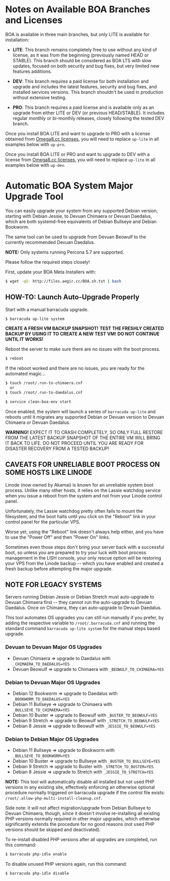 
# Notes on Available BOA Branches and Licenses

BOA is available in three main branches, but only LITE is available for installation:

- **LITE**: This branch remains completely free to use without any kind of license, as it was from the beginning (previously named HEAD or STABLE). This branch should be considered as BOA LTS with slow updates, focused on both security and bug fixes, but very limited new features additions.

- **DEV**: This branch requires a paid license for both installation and upgrade and includes the latest features, security and bug fixes, and installed services versions. This branch shouldn't be used in production without extensive testing.

- **PRO**: This branch requires a paid license and is available only as an upgrade from either LITE or DEV (or previous HEAD/STABLE). It includes regular monthly or bi-monthly releases, closely following the tested DEV branch.

Once you install BOA LITE and want to upgrade to PRO with a license obtained from [Omega8.cc licenses](https://omega8.cc/licenses), you will need to replace `up-lite` in all examples below with `up-pro`.

Once you install BOA LITE or PRO and want to upgrade to DEV with a license from [Omega8.cc licenses](https://omega8.cc/licenses), you will need to replace `up-lite` in all examples below with `up-dev`.

# Automatic BOA System Major Upgrade Tool

You can easily upgrade your system from any supported Debian version, starting with Debian Jessie, to Devuan Chimaera or Devuan Daedalus, which are both systemd-free equivalents of Debian Bullseye and Debian Bookworm.

The same tool can be used to upgrade from Devuan Beowulf to the currently recommended Devuan Daedalus.

**NOTE:** Only systems running Percona 5.7 are supported.

Please follow the required steps closely!

First, update your BOA Meta Installers with:

```sh
$ wget -qO- http://files.aegir.cc/BOA.sh.txt | bash
```

## HOW-TO: Launch Auto-Upgrade Properly

Start with a manual barracuda upgrade.

```sh
$ barracuda up-lite system
```

**CREATE A FRESH VM BACKUP SNAPSHOT!**
**TEST THE FRESHLY CREATED BACKUP BY USING IT TO CREATE A NEW TEST VM!**
**DO NOT CONTINUE UNTIL IT WORKS!**

Reboot the server to make sure there are no issues with the boot process.

```sh
$ reboot
```

If the reboot worked and there are no issues, you are ready for the automated magic...

```sh
$ touch /root/.run-to-chimaera.cnf
  or
$ touch /root/.run-to-daedalus.cnf

$ service clean-boa-env start
```

Once enabled, the system will launch a series of `barracuda up-lite` and reboots until it migrates any supported Debian or Devuan version to Devuan Chimaera or Devuan Daedalus.

**WARNING!**
EXPECT IT TO CRASH COMPLETELY, SO ONLY FULL RESTORE FROM THE LATEST BACKUP SNAPSHOT OF THE ENTIRE VM WILL BRING IT BACK TO LIFE.
DO NOT PROCEED UNTIL YOU ARE READY FOR DISASTER RECOVERY FROM A TESTED BACKUP!

## CAVEATS FOR UNRELIABLE BOOT PROCESS ON SOME HOSTS LIKE LINODE

Linode (now owned by Akamai) is known for an unreliable system boot process. Unlike many other hosts, it relies on the Lassie watchdog service when you issue a reboot from the system and not from your Linode control panel.

Unfortunately, the Lassie watchdog pretty often fails to mount the filesystem, and the boot halts until you click on the "Reboot" link in your control panel for the particular VPS.

Worse yet, using the "Reboot" link doesn't always help either, and you have to use the "Power Off" and then "Power On" links.

Sometimes even those steps don't bring your server back with a successful boot, so unless you are prepared to try your luck with boot process management in the LISH console, your only rescue option will be restoring your VPS from the Linode backup -- which you have enabled and created a fresh backup before attempting the major upgrade.

## NOTE FOR LEGACY SYSTEMS

Servers running Debian Jessie or Debian Stretch must auto-upgrade to Devuan Chimaera first -- they cannot run the auto-upgrade to Devuan Daedalus. Once on Chimaera, they can auto-upgrade to Devuan Daedalus.

This tool automates OS upgrades you can still run manually if you prefer, by adding the respective variable to `/root/.barracuda.cnf` and running the standard command `barracuda up-lite system` for the manual steps based upgrade.

### Devuan to Devuan Major OS Upgrades

- Devuan Chimaera => upgrade to Daedalus with `_CHIMAERA_TO_DAEDALUS=YES`
- Devuan Beowulf => upgrade to Chimaera with `_BEOWULF_TO_CHIMAERA=YES`

### Debian to Devuan Major OS Upgrades

- Debian 12 Bookworm => upgrade to Daedalus with `_BOOKWORM_TO_DAEDALUS=YES`
- Debian 11 Bullseye => upgrade to Chimaera with `_BULLSEYE_TO_CHIMAERA=YES`
- Debian 10 Buster => upgrade to Beowulf with `_BUSTER_TO_BEOWULF=YES`
- Debian 9 Stretch => upgrade to Beowulf with `_STRETCH_TO_BEOWULF=YES`
- Debian 8 Jessie => upgrade to Beowulf with `_JESSIE_TO_BEOWULF=YES`

### Debian to Debian Major OS Upgrades

- Debian 11 Bullseye => upgrade to Bookworm with `_BULLSEYE_TO_BOOKWORM=YES`
- Debian 10 Buster => upgrade to Bullseye with `_BUSTER_TO_BULLSEYE=YES`
- Debian 9 Stretch => upgrade to Buster with `_STRETCH_TO_BUSTER=YES`
- Debian 8 Jessie => upgrade to Stretch with `_JESSIE_TO_STRETCH=YES`

**NOTE:** This tool will automatically disable all installed but not used PHP versions in any existing site, effectively enforcing an otherwise optional procedure normally triggered on barracuda upgrade if the control file exists: `/root/.allow-php-multi-install-cleanup.cnf`.

Side note: it will not affect migration/upgrade from Debian Bullseye to Devuan Chimaera, though, since it doesn't involve re-installing all existing PHP versions normally required in other major upgrades, which otherwise significantly extends the procedure for no good reasons (not used PHP versions should be skipped and deactivated).

To re-install disabled PHP versions after all upgrades are completed, run this command:

```sh
$ barracuda php-idle enable
```

To disable unused PHP versions again, run this command:

```sh
$ barracuda php-idle disable
```
